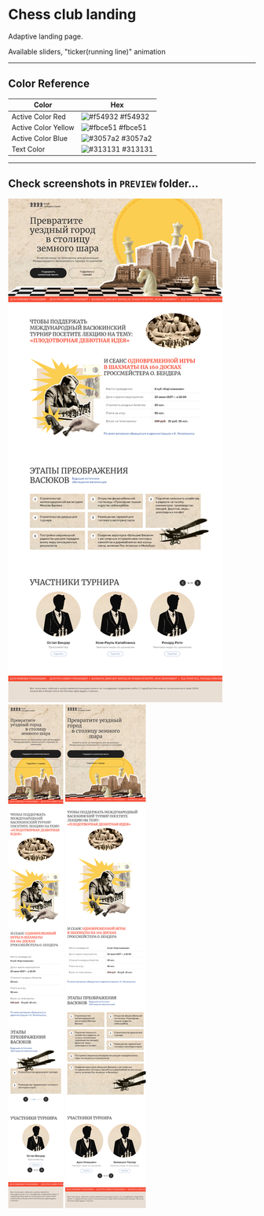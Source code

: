 # Chess club landing

Adaptive landing page.

Available sliders, "ticker(running line)" animation

---

## Color Reference

| Color            | Hex                                                              |
| ---------------- | ---------------------------------------------------------------- |
| Active Color Red | ![#f54932](https://via.placeholder.com/10/f54932?text=+) #f54932 |
| Active Color Yellow | ![#fbce51](https://via.placeholder.com/10/fbce51?text=+) #fbce51 |
| Active Color Blue | ![#3057a2](https://via.placeholder.com/10/3057a2?text=+) #3057a2 |
| Text Color | ![#313131](https://via.placeholder.com/10/313131?text=+) #313131 |


---

## Check screenshots in `PREVIEW` folder... 

![Desktop](https://github.com/Eduardick1/ChessClub_Landing/blob/main/PREVIEW/Desktop.png)
![Mobile](https://github.com/Eduardick1/ChessClub_Landing/blob/main/PREVIEW/Mobile.png)
![Tablet](https://github.com/Eduardick1/ChessClub_Landing/blob/main/PREVIEW/Tablet.png)


